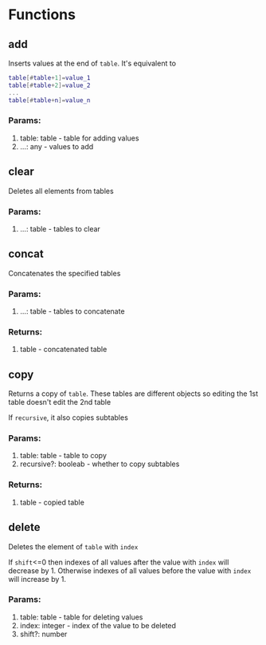 # Functions
## add
Inserts values at the end of `table`. It's equivalent to
```lua
table[#table+1]=value_1
table[#table+2]=value_2
...
table[#table+n]=value_n
```
### Params:
1. table: table - table for adding values
2. ...: any - values to add
## clear
Deletes all elements from tables
### Params:
1. ...: table - tables to clear
## concat
Concatenates the specified tables
### Params:
1. ...: table - tables to concatenate
### Returns:
1. table - concatenated table
## copy
Returns a copy of `table`. These tables are different objects so editing the 1st table doesn't edit the 2nd table

If `recursive`, it also copies subtables
### Params:
1. table: table - table to copy
2. recursive?: booleab - whether to copy subtables
### Returns:
1. table - copied table
## delete
Deletes the element of `table` with `index`

If `shift`<=0 then indexes of all values after the value with `index` will decrease by 1. Otherwise indexes of all values before the value with `index` will increase by 1.
### Params:
1. table: table - table for deleting values
2. index: integer - index of the value to be deleted
3. shift?: number
